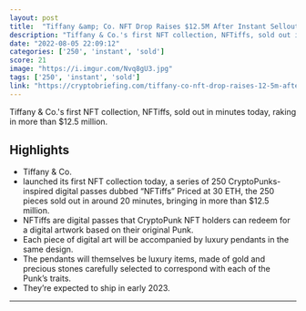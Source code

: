 ```yaml
---
layout: post
title:  "Tiffany &amp; Co. NFT Drop Raises $12.5M After Instant Sellout"
description: "Tiffany & Co.'s first NFT collection, NFTiffs, sold out in minutes today, raking in more than $12.5 million."
date: "2022-08-05 22:09:12"
categories: ['250', 'instant', 'sold']
score: 21
image: "https://i.imgur.com/Nvq8gU3.jpg"
tags: ['250', 'instant', 'sold']
link: "https://cryptobriefing.com/tiffany-co-nft-drop-raises-12-5m-after-instant-sellout/"
---
```


Tiffany & Co.'s first NFT collection, NFTiffs, sold out in minutes today, raking in more than $12.5 million.

## Highlights

- Tiffany & Co.
- launched its first NFT collection today, a series of 250 CryptoPunks-inspired digital passes dubbed “NFTiffs” Priced at 30 ETH, the 250 pieces sold out in around 20 minutes, bringing in more than $12.5 million.
- NFTiffs are digital passes that CryptoPunk NFT holders can redeem for a digital artwork based on their original Punk.
- Each piece of digital art will be accompanied by luxury pendants in the same design.
- The pendants will themselves be luxury items, made of gold and precious stones carefully selected to correspond with each of the Punk’s traits.
- They’re expected to ship in early 2023.

---
